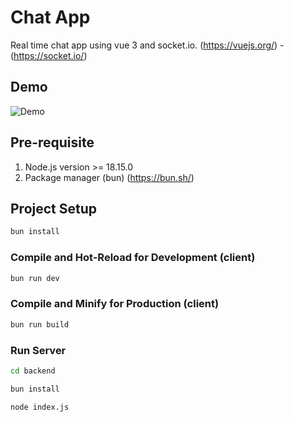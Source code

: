 # Chat App

Real time chat app using vue 3 and socket.io. (https://vuejs.org/) - (https://socket.io/)

## Demo

![Demo](https://github.com/Dwifakhri/chat-app/blob/master/demo.gif)

## Pre-requisite

1. Node.js version >= 18.15.0
2. Package manager (bun) (https://bun.sh/)

## Project Setup

```sh
bun install
```

### Compile and Hot-Reload for Development (client)

```sh
bun run dev
```

### Compile and Minify for Production (client)

```sh
bun run build
```

### Run Server

```sh
cd backend
```

```sh
bun install
```

```sh
node index.js
```
